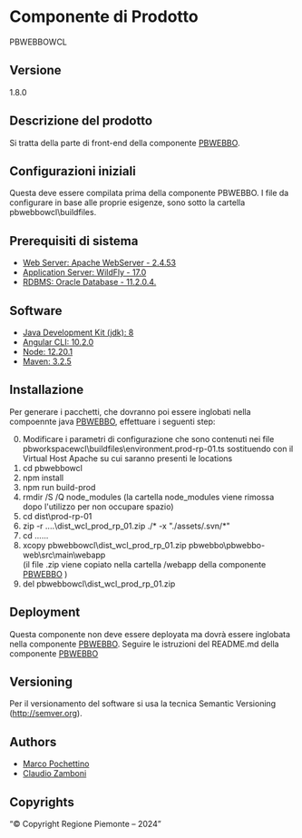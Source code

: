 # Componente di Prodotto
PBWEBBOWCL

## Versione
1.8.0

## Descrizione del prodotto
Si tratta della parte di front-end della componente [PBWEBBO](../pbwebbo). 

## Configurazioni iniziali
Questa deve essere compilata prima della componente PBWEBBO. I file da configurare in base alle proprie esigenze, sono sotto la cartella pbwebbowcl\buildfiles.

## Prerequisiti di sistema
* [Web Server: Apache WebServer - 2.4.53](https://www.apache.org)
* [Application Server: WildFly - 17.0](https://www.wildfly.org/)
* [RDBMS: Oracle Database - 11.2.0.4.](https://www.oracle.org)
## Software
* [Java Development Kit (jdk): 8](https://www.oracle.org)
* [Angular CLI: 10.2.0](https://angular.io)
* [Node: 12.20.1](https://nodejs.org)
* [Maven: 3.2.5](https://maven.apache.org)

## Installazione
Per generare i pacchetti, che dovranno poi essere inglobati nella compoennte java [PBWEBBO](../pbwebbo), effettuare i seguenti step:

0. Modificare i parametri di configurazione che sono contenuti nei file pbworkspacewcl\buildfiles\environment.prod-rp-01.ts sostituendo <vh-di prod> con  il Virtual Host Apache su cui saranno presenti le locations
1. cd pbwebbowcl
2. npm install
3. npm run build-prod
4. rmdir /S /Q node_modules
   (la cartella node_modules viene rimossa dopo l'utilizzo per non occupare spazio)
5. cd dist\prod-rp-01
6. zip -r ..\..\dist_wcl_prod_rp_01.zip ./* -x "./assets/.svn/*"
7. cd ..\..\..
8. xcopy pbwebbowcl\dist_wcl_prod_rp_01.zip pbwebbo\pbwebbo-web\src\main\webapp\
   (il file .zip viene copiato nella cartella /webapp della componente [PBWEBBO](../pbwebbo) )
9. del pbwebbowcl\dist_wcl_prod_rp_01.zip

## Deployment
Questa componente non deve essere deployata ma dovrà essere inglobata nella componente [PBWEBBO](../pbwebbo).
Seguire le istruzioni del README.md della componente [PBWEBBO](../pbwebbo)

## Versioning
Per il versionamento del software si usa la tecnica Semantic Versioning (http://semver.org).

## Authors
* [Marco Pochettino](mailto:marco.pochettino@csi.it)
* [Claudio Zamboni](mailto:claudio.zamboni@csi.it)

## Copyrights
“© Copyright Regione Piemonte – 2024”